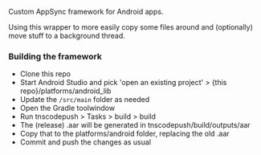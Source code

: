 Custom AppSync framework for Android apps.

Using this wrapper to more easily copy some files around and (optionally) move stuff to a background thread.

### Building the framework
- Clone this repo
- Start Android Studio and pick 'open an existing project' > {this repo}/platforms/android_lib
- Update the `/src/main` folder as needed
- Open the Gradle toolwindow
- Run tnscodepush > Tasks > build > build
- The (release) .aar will be generated in tnscodepush/build/outputs/aar
- Copy that to the platforms/android folder, replacing the old .aar
- Commit and push the changes as usual